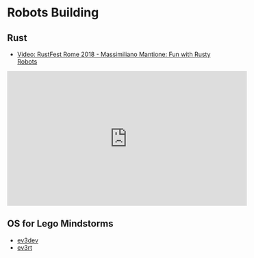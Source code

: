 # Robots Building

## Rust
- [Video: RustFest Rome 2018 - Massimiliano Mantione: Fun with Rusty Robots](https://www.youtube.com/watch?v=bmQw5zIP8pA)

<iframe width="560" height="315" src="https://www.youtube.com/embed/bmQw5zIP8pA" frameborder="0" allow="accelerometer; autoplay; encrypted-media; gyroscope; picture-in-picture" allowfullscreen></iframe>


## OS for Lego Mindstorms
- [ev3dev](https://www.ev3dev.org/) 
- [ev3rt](http://ev3rt-git.github.io/about/) 
